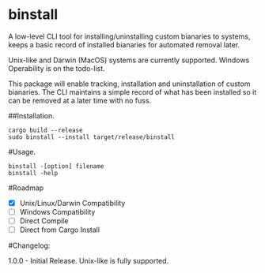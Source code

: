 # binstall
A low-level CLI tool for installing/uninstalling custom bianaries to systems, keeps a basic record of installed bianaries for automated removal later.


Unix-like and Darwin (MacOS) systems are currently supported. Windows Operability is on the todo-list. 

This package will enable tracking, installation and uninstallation of custom bianaries. The CLI maintains a simple record of what has been installed so it can be removed at a later time with no fuss.

##Installation.

```
cargo build --release
sudo binstall --install target/release/binstall
```

#Usage.
```
binstall -[option] filename
binstall -help
```

#Roadmap
- [x] Unix/Linux/Darwin Compatibility 
- [ ] Windows Compatibility
- [ ] Direct Compile 
- [ ] Direct from Cargo Install

#Changelog:


1.0.0 - Initial Release. Unix-like is fully supported.
